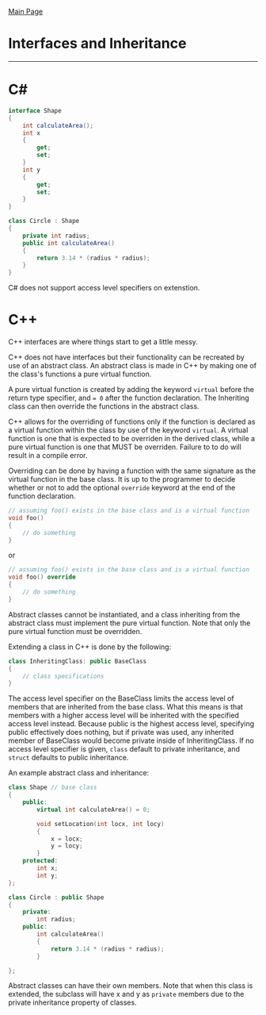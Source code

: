 [Main Page](README.md)

# Interfaces and Inheritance
-------------------------
C#
===
```C#
interface Shape
{
	int calculateArea();
	int x
	{
		get;
		set;
	}
	int y
	{
		get;
		set;
	}
}

class Circle : Shape
{
	private int radius;
	public int calculateArea()
	{
		return 3.14 * (radius * radius);
	}
}
```
C# does not support access level specifiers on extenstion.  

C++
===

C++ interfaces are where things start to get a little messy.  

C++ does not have interfaces but their functionality can be recreated by use of an abstract class.
An abstract class is made in C++ by making one of the class's functions a pure virtual function.

A pure virtual function is created by adding the keyword `virtual` before the return type specifier, and `= 0` after the function declaration. The Inheriting class can then override the functions in the abstract class.  

C++ allows for the overriding of functions only if the function is declared as a virtual function within the class by use of the keyword `virtual`. A virtual function is one that is expected to be overriden in the derived class, while a pure virtual function is one that MUST be overriden. Failure to to do will result in a compile error.  

Overriding can be done by having a function with the same signature as the virtual function in the base class. It is up to the programmer to decide whether or not to add the optional `override` keyword at the end of the function declaration.  
```C++
// assuming foo() exists in the base class and is a virtual function
void foo()
{
	// do something
}

```
or
```C++
// assuming foo() exists in the base class and is a virtual function
void foo() override
{
	// do something
}
```

Abstract classes cannot be instantiated, and a class inheriting from the abstract class must implement the pure virtual function. Note that only the pure virtual function must be overridden.

Extending a class in C++ is done by the following:  
```C++
class InheritingClass: public BaseClass
{
	// class specifications
}
```
The access level specifier on the BaseClass limits the access level of members that are inherited from the base class. What this means is that members with a higher access level will be inherited with the specified access level instead. Because public is the highest access level, specifying public effectively does nothing, but if private was used, any inherited member of BaseClass would become private inside of InheritingClass. If no access level specifier is given, `class` default to private inheritance, and `struct` defaults to public inheritance.  

An example abstract class and inheritance:
```C++
class Shape // base class
{
	public:
		virtual int calculateArea() = 0;

		void setLocation(int locx, int locy)
		{
			x = locx;
			y = locy;
		}
	protected:
		int x;
		int y;
};

class Circle : public Shape
{
	private:
		int radius;
	public:
		int calculateArea()
		{
			return 3.14 * (radius * radius);
		}

};
```
Abstract classes can have their own members. Note that when this class is extended, the subclass will have x and y as `private` members due to the private inheritance property of classes.  